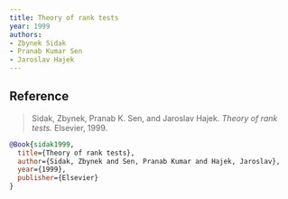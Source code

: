 ```yaml
---
title: Theory of rank tests
year: 1999
authors:
- Zbynek Sidak
- Pranab Kumar Sen
- Jaroslav Hajek
---
```


## Reference

> Sidak, Zbynek, Pranab K. Sen, and Jaroslav Hajek. <i>Theory of rank tests.</i> Elsevier, 1999.

```bib
@Book{sidak1999,
  title={Theory of rank tests},
  author={Sidak, Zbynek and Sen, Pranab Kumar and Hajek, Jaroslav},
  year={1999},
  publisher={Elsevier}
}
```
